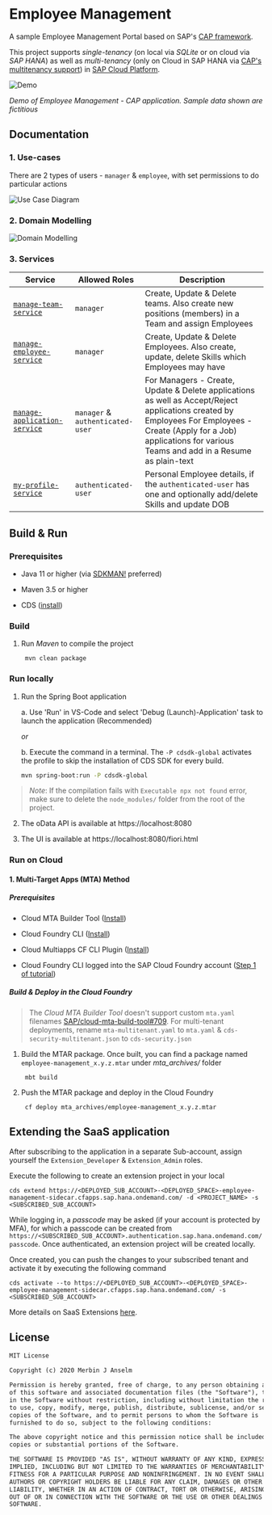 # Employee Management

A sample Employee Management Portal based on SAP's [CAP framework](https://cap.cloud.sap/docs/about/). 

This project supports *single-tenancy* (on local via *SQLite* or on cloud via *SAP HANA*) as well as *multi-tenancy* (only on Cloud in SAP HANA via [CAP's multitenancy support](https://cap.cloud.sap/docs/java/multitenancy)) in [SAP Cloud Platform](https://www.sap.com/products/business-technology-platform.html).

![Demo](./docs/diagrams/out/demo.gif)

*Demo of Employee Management - CAP application. Sample data shown are fictitious*

## Documentation

### 1. Use-cases

There are 2 types of users - `manager` & `employee`, with set permissions to do particular actions

![Use Case Diagram](./docs/diagrams/out/use-case.png)

### 2. Domain Modelling

![Domain Modelling](./docs/diagrams/out/domain-modelling.png)

### 3. Services

| Service | Allowed Roles | Description |
|---------|---------------|-------------|
| [`manage-team-service`](./srv/manage-team-service.cds) | `manager` | Create, Update & Delete teams. Also create new positions (members) in a Team and assign Employees |
| [`manage-employee-service`](./srv/manage-employee-service.cds)| `manager` | Create, Update & Delete Employees. Also create, update, delete Skills which Employees may have |
| [`manage-application-service`](./srv/manage-application-service.cds) | `manager` & `authenticated-user` | For Managers - Create, Update & Delete applications as well as Accept/Reject applications created by Employees For Employees - Create (Apply for a Job) applications for various Teams and add in a Resume as plain-text |
| [`my-profile-service`](./srv/my-profile-service.cds) | `authenticated-user` | Personal Employee details, if the `authenticated-user` has one and optionally add/delete Skills and update DOB |

## Build & Run

### Prerequisites

* Java 11 or higher (via [SDKMAN!](https://sdkman.io/) preferred)

* Maven 3.5 or higher

* CDS ([install](https://cap.cloud.sap/docs/get-started/#local-setup))

### Build

1. Run *Maven* to compile the project

        mvn clean package

### Run locally

1. Run the Spring Boot application

    a. Use 'Run' in VS-Code and select 'Debug (Launch)-Application<employee-management>' task to launch the application (Recommended)
    
    *or* 

    b. Execute the command in a terminal. The `-P cdsdk-global` activates the profile to skip the installation of CDS SDK for every build.
    
    ```sh
    mvn spring-boot:run -P cdsdk-global
    ```

> _Note_: If the compilation fails with `Executable npx not found` error, make sure to delete the `node_modules/` folder from the root of the project.

2. The oData API is available at https://localhost:8080

3. The UI is available at https://localhost:8080/fiori.html

### Run on Cloud

#### 1. Multi-Target Apps (MTA) Method

##### Prerequisites

* Cloud MTA Builder Tool ([Install](https://sap.github.io/cloud-mta-build-tool/download/))

* Cloud Foundry CLI ([Install](https://docs.cloudfoundry.org/cf-cli/install-go-cli.html))

* Cloud Multiapps CF CLI Plugin ([Install](https://github.com/cloudfoundry-incubator/multiapps-cli-plugin))

* Cloud Foundry CLI logged into the SAP Cloud Foundry account ([Step 1 of tutorial](https://developers.sap.com/tutorials/s4sdk-cloud-foundry-sample-application.html#34579dba-f2c5-48ad-b026-04c40dc269d1))

##### Build & Deploy in the Cloud Foundry

> The _Cloud MTA Builder Tool_ doesn't support custom `mta.yaml` filenames [SAP/cloud-mta-build-tool#709](https://github.com/SAP/cloud-mta-build-tool/issues/709). For multi-tenant deployments, rename `mta-multitenant.yaml` to `mta.yaml` & `cds-security-multitenant.json` to `cds-security.json`

1. Build the MTAR package. Once built, you can find a package named `employee-management_x.y.z.mtar` under *mta_archives/* folder

        mbt build

2. Push the MTAR package and deploy in the Cloud Foundry

        cf deploy mta_archives/employee-management_x.y.z.mtar

## Extending the SaaS application

After subscribing to the application in a separate Sub-account, assign yourself the `Extension_Developer` & `Extension_Admin` roles.

Execute the following to create an extension project in your local

    cds extend https://<DEPLOYED_SUB_ACCOUNT>-<DEPLOYED_SPACE>-employee-management-sidecar.cfapps.sap.hana.ondemand.com/ -d <PROJECT_NAME> -s <SUBSCRIBED_SUB_ACCOUNT>

While logging in, a *passcode* may be asked (if your account is protected by MFA), for which a passcode can be created from `https://<SUBSCRIBED_SUB_ACCOUNT>.authentication.sap.hana.ondemand.com/passcode`. Once authenticated, an extension project will be created locally.

Once created, you can push the changes to your subscribed tenant and activate it by executing the following command

    cds activate --to https://<DEPLOYED_SUB_ACCOUNT>-<DEPLOYED_SPACE>-employee-management-sidecar.cfapps.sap.hana.ondemand.com/ -s <SUBSCRIBED_SUB_ACCOUNT>

More details on SaaS Extensions [here](https://cap.cloud.sap/docs/guides/extensibility).

## License

```txt
MIT License

Copyright (c) 2020 Merbin J Anselm

Permission is hereby granted, free of charge, to any person obtaining a copy
of this software and associated documentation files (the "Software"), to deal
in the Software without restriction, including without limitation the rights
to use, copy, modify, merge, publish, distribute, sublicense, and/or sell
copies of the Software, and to permit persons to whom the Software is
furnished to do so, subject to the following conditions:

The above copyright notice and this permission notice shall be included in all
copies or substantial portions of the Software.

THE SOFTWARE IS PROVIDED "AS IS", WITHOUT WARRANTY OF ANY KIND, EXPRESS OR
IMPLIED, INCLUDING BUT NOT LIMITED TO THE WARRANTIES OF MERCHANTABILITY,
FITNESS FOR A PARTICULAR PURPOSE AND NONINFRINGEMENT. IN NO EVENT SHALL THE
AUTHORS OR COPYRIGHT HOLDERS BE LIABLE FOR ANY CLAIM, DAMAGES OR OTHER
LIABILITY, WHETHER IN AN ACTION OF CONTRACT, TORT OR OTHERWISE, ARISING FROM,
OUT OF OR IN CONNECTION WITH THE SOFTWARE OR THE USE OR OTHER DEALINGS IN THE
SOFTWARE.
```
